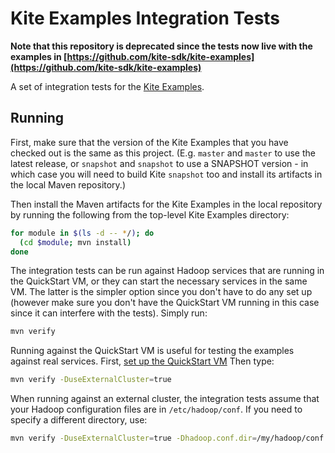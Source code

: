 # Kite Examples Integration Tests

**Note that this repository is deprecated since the tests now live with the examples in
[https://github.com/kite-sdk/kite-examples](https://github.com/kite-sdk/kite-examples)**

A set of integration tests for the [Kite Examples](https://github.com/kite-sdk/kite-examples).

## Running

First, make sure that the version of the Kite Examples that you have checked out is the
same as this project. (E.g. `master` and `master` to use the latest release,
or `snapshot` and `snapshot` to use a SNAPSHOT version - in which case you will need
to build Kite `snapshot` too and install its artifacts in the local Maven repository.)

Then install the Maven artifacts for the Kite Examples in the local repository by
running the following from the top-level Kite Examples directory:
```bash
for module in $(ls -d -- */); do
  (cd $module; mvn install)
done
```

The integration tests can be run against Hadoop services that are running in the
QuickStart VM, or they can start the necessary services in the same VM. The latter is
the simpler option since you don't have to do any set up (however make sure you don't
have the QuickStart VM running in this case since it can interfere with the tests).
Simply run:

```bash
mvn verify
```

Running against the QuickStart VM is useful for testing the examples against real
services. First, [set up the QuickStart VM](https://github.com/kite-sdk/kite-examples/blob/master/README.md#getting-started)
Then type:

```bash
mvn verify -DuseExternalCluster=true
```

When running against an external cluster, the integration tests assume that your
Hadoop configuration files are in `/etc/hadoop/conf`. If you need to specify a
different directory, use:

```bash
mvn verify -DuseExternalCluster=true -Dhadoop.conf.dir=/my/hadoop/conf
```

